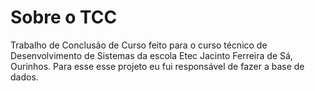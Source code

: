 # Sobre o TCC

Trabalho de Conclusão de Curso feito para o curso técnico de Desenvolvimento de Sistemas da escola Etec Jacinto Ferreira de Sá, Ourinhos. Para esse esse projeto eu fui responsável de fazer a base de dados.
